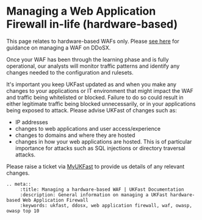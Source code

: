 # Managing a Web Application Firewall in-life (hardware-based)

This page relates to hardware-based WAFs only.  Please [see here](/security/ddos/wafsettings.html) for guidance on managing a WAF on DDoSX.

Once your WAF has been through the learning phase and is fully operational, our analysts will monitor traffic patterns and identify any changes needed to the configuration and rulesets.

It's important you keep UKFast updated as and when you make any changes to your applications or IT environment that might impact the WAF and traffic being whitelisted or blocked.  Failure to do so could result in either legitimate traffic being blocked unnecessarily, or in your applications being exposed to attack.  Please advise UKFast of changes such as:

  - IP addresses
  - changes to web applications and user access/experience
  - changes to domains and where they are hosted
  - changes in how your web applications are hosted. This is of particular importance for attacks such as SQL injections or directory traversal attacks.

Please raise a ticket via [MyUKFast](https://my.ukfast.co.uk) to provide us details of any relevant changes.


```eval_rst
.. meta::
     :title: Managing a hardware-based WAF | UKFast Documentation
     :description: General information on managing a UKFast hardware-based Web Application Firewall
     :keywords: ukfast, ddosx, web application firewall, waf, owasp, owasp top 10
```
